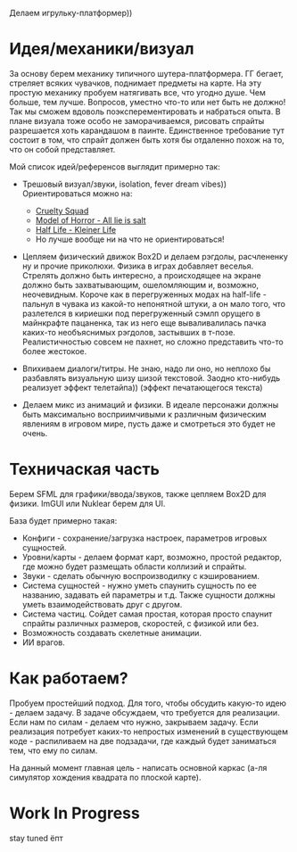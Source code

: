 Делаем игрульку-платформер))

# Идея/механики/визуал
За основу берем механику типичного шутера-платформера. ГГ бегает, стреляет всяких чувачков, поднимает предметы на карте.
На эту простую механику пробуем натягивать все, что угодно душе. Чем больше, тем лучше. Вопросов, уместно что-то или нет быть не должно!
Так мы сможем вдоволь поэксперементировать и набраться опыта.
В плане визуала тоже особо не заморачиваемся, рисовать спрайты разрешается хоть карандашом в паинте. Единственное требование тут состоит в том, что спрайт должен быть хотя бы отдаленно похож на то, что он собой представляет.

Мой список идей/референсов выглядит примерно так:

* Трешовый визуал/звуки, isolation, fever dream vibes)) Ориентироваться можно на:
  * [Cruelty Squad](https://store.steampowered.com/app/1388770/Cruelty_Squad/) 
  * [Model of Horror - All lie is salt](https://youtu.be/3DK-c38j9Us)
  * [Half Life - Kleiner Life](https://youtu.be/r6C0FOEdx_8?si=AaOLvnvDb8RX_zSX)
  * Но лучше вообще ни на что не ориентироваться!

* Цепляем физический движок Box2D и делаем рэгдолы, расчлененку ну и прочие приколюхи. Физика в играх добавляет веселья. Стрелять должно быть интересно, а происходящее на экране должно быть захватывающим, ошеломляющим и, возможно, неочевидным. Короче как в перегруженных модах на half-life - пальнул в чувака из какой-то непонятной штуки, а он мало того, что разлетелся в кириешки под перегруженный сэмлп орущего в майнкрафте пацаненка, так из него еще вываливалилась пачка каких-то необъяснимых рэгдолов, застывших в т-позе. Реалистичностью совсем не пахнет, но сложно представить что-то более жестокое.

* Впихиваем диалоги/титры. Не знаю, надо ли оно, но неплохо бы разбавлять визуальную шизу шизой текстовой. Заодно кто-нибудь реализует эффект
телетайпа)) (эффект печатающегося текста)

* Делаем микс из анимаций и физики. В идеале персонажи должны быть максимально восприимчивыми к различным физическим явлениям в игровом мире, пусть даже и смотреться это будет не очень.

# Техничаская часть
Берем SFML для графики/ввода/звуков, также цепляем Box2D для физики. ImGUI или Nuklear берем для UI.

База будет примерно такая:
* Конфиги - сохранение/загрузка настроек, параметров игровых сущностей.
* Уровни/карты - делаем формат карт, возможно, простой редактор, где можно будет размещать области коллизий и спрайты.
* Звуки - сделать обычную воспроизводилку с кэшированием.
* Система сущностей - нужно уметь спаунить сущность по ее названию, задавать ей параметры и т.д. Также сущности должны уметь взаимодействовать друг с другом.
* Система частиц. Сойдет самая простая, которая просто спаунит спрайты различных размеров, скоростей, с физикой или без.
* Возможность создавать скелетные анимации.
* ИИ врагов.

# Как работаем?

Пробуем простейший подход. Для того, чтобы обсудить какую-то идею - делаем задачу. В задаче обсуждаем, что требуется для реализации. Если нам по силам - делаем что нужно, закрываем задачу. Если реализация потребует каких-то непростых изменений в существующем коде - распиливаем на две подзадачи, где каждый будет заниматься тем, что ему по силам.

На данный момент главная цель - написать основной каркас (а-ля симулятор хождения квадрата по плоской карте).

# Work In Progress

stay tuned ёпт

